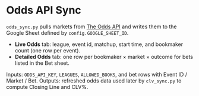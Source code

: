 # Odds API Sync

`odds_sync.py` pulls markets from [The Odds API](https://the-odds-api.com/) and writes them to the Google Sheet defined by `config.GOOGLE_SHEET_ID`.

- **Live Odds** tab: league, event id, matchup, start time, and bookmaker count (one row per event).
- **Detailed Odds** tab: one row per bookmaker × market × outcome for bets listed in the Bet sheet.

Inputs: `ODDS_API_KEY`, `LEAGUES`, `ALLOWED_BOOKS`, and bet rows with Event ID / Market / Bet.
Outputs: refreshed odds data used later by `clv_sync.py` to compute Closing Line and CLV%.
